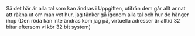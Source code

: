 Så det här är alla tal som kan ändras i Uppgiften, 
utifrån dem går allt annat att räkna ut om man vet hur, 
jag tänker gå igenom alla tal och hur de hänger ihop 
(Den röda kan inte ändras kom jag på, 
virtuella adresser är alltid 32 bitar eftersom vi kör 32 bit system) 


